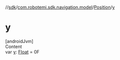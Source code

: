 //[sdk](../../../index.md)/[com.robotemi.sdk.navigation.model](../index.md)/[Position](index.md)/[y](y.md)



# y  
[androidJvm]  
Content  
var [y](y.md): [Float](https://kotlinlang.org/api/latest/jvm/stdlib/kotlin/-float/index.html) = 0F  



